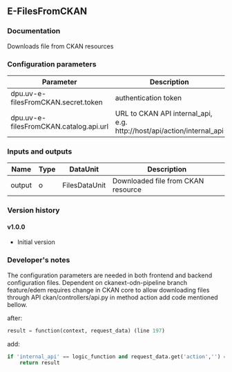 E-FilesFromCKAN
----------

### Documentation

Downloads file from CKAN resources

### Configuration parameters

|Parameter                        |Description                             |                                                        
|---------------------------------|----------------------------------------|
|dpu.uv-e-filesFromCKAN.secret.token |authentication token |
|dpu.uv-e-filesFromCKAN.catalog.api.url |URL to CKAN API internal_api, e.g. http://host/api/action/internal_api  |

### Inputs and outputs

|Name                |Type       |DataUnit                         |Description                        |
|--------------------|-----------|---------------------------------|-----------------------------------|
|output              |o          |FilesDataUnit                    |Downloaded file from CKAN resource |


### Version history

#### v1.0.0
* Initial version


### Developer's notes

The configuration parameters are needed in both frontend and backend configuration files.
Dependent on ckanext-odn-pipeline branch feature/edem requires change in CKAN core to allow downloading files through API ckan/controllers/api.py in method action add code mentioned bellow.

after:
```python
result = function(context, request_data) (line 197)
```
add:
```python
if 'internal_api' == logic_function and request_data.get('action','') == 'resource_download':
	return result
```
